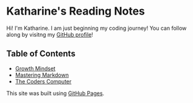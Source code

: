 # Katharine's Reading Notes

Hi! I'm Katharine. I am just beginning my coding journey! You can follow along by visitng my [GitHub profile](https://github.com/kath-a-rine)!

## Table of Contents

* [Growth Mindset](read-01b.md)
* [Mastering Markdown](read-01.md)
* [The Coders Computer](read-02.md)

This site was built using [GitHub Pages](https://pages.github.com/).
